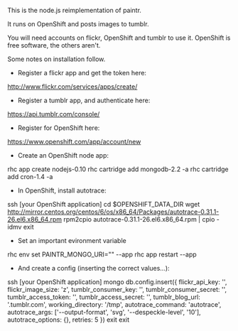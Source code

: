 This is the node.js reimplementation of paintr.

It runs on OpenShift and posts images to tumblr. 

You will need accounts on flickr, OpenShift and tumblr to use it.
OpenShift is free software, the others aren't.

Some notes on installation follow.


* Register a flickr app and get the token here:

http://www.flickr.com/services/apps/create/


* Register a tumblr app, and authenticate here:

https://api.tumblr.com/console/


* Register for OpenShift here:

https://www.openshift.com/app/account/new


* Create an OpenShift node app:

rhc app create <appname> nodejs-0.10
rhc cartridge add mongodb-2.2 -a <appname>
rhc cartridge add cron-1.4 -a <appname>


* In OpenShift, install autotrace:

ssh [your OpenShift application]
cd $OPENSHIFT_DATA_DIR
wget http://mirror.centos.org/centos/6/os/x86_64/Packages/autotrace-0.31.1-26.el6.x86_64.rpm
rpm2cpio autotrace-0.31.1-26.el6.x86_64.rpm | cpio -idmv
exit

* Set an important evironment variable

rhc env set PAINTR_MONGO_URI="<db-uri>" --app <appname>
rhc app restart --app <appname>


* And create a config (inserting the correct values...):

ssh [your OpenShift application]
mongo <db-uri>
db.config.insert({
  flickr_api_key: '',
  flickr_image_size: 'z',
  tumblr_consumer_key: '',
  tumblr_consumer_secret: '',
  tumblr_access_token: '',
  tumblr_access_secret: '',
  tumblr_blog_url: '.tumblr.com',
  working_directory: '/tmp',
  autotrace_command: 'autotrace',
  autotrace_args: ['--output-format', 'svg',
				   '--despeckle-level',  '10'],
  autotrace_options: {},
  retries: 5
})
exit
exit
